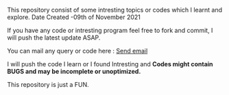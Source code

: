 This repository consist of some intresting topics or codes which I learnt and explore.
Date Created -09th of November 2021

If you have any code or intresting program feel free to fork and commit, I will push the latest update ASAP.

<p>You can mail any query or code here : <a href="rsmayank@outlook.com">Send email</a></p>
I will push the code I learn or I found Intresting and <b> Codes might contain BUGS and may be incomplete or unoptimized.</b>

  This repository is just a FUN.
